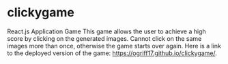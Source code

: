 # clickygame
React.js Application Game
This game allows the user to achieve a high score by clicking on the generated images. Cannot click on the same images more than once, otherwise the game starts over again. 
Here is a link to the deployed version of the game: https://ogriff17.github.io/clickygame/.
